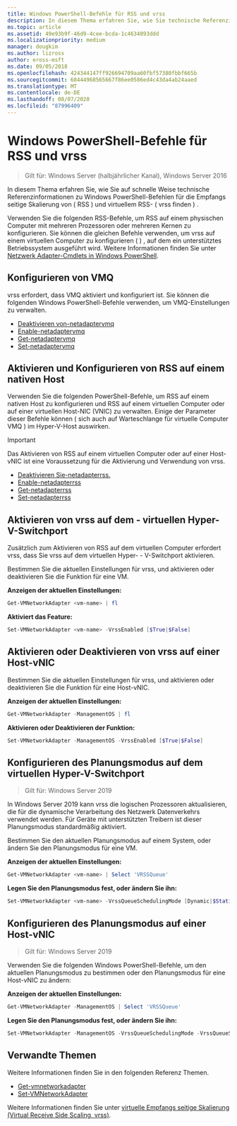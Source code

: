 ```yaml
---
title: Windows PowerShell-Befehle für RSS und vrss
description: In diesem Thema erfahren Sie, wie Sie technische Referenzinformationen zu Windows PowerShell-Befehlen für die Empfangs seitige Skalierung (Receive Side Scaling, RSS) und Virtual RSS (vrss) schnell finden.
ms.topic: article
ms.assetid: 49e93b9f-46d9-4cee-bcda-1c4634893ddd
ms.localizationpriority: medium
manager: dougkim
ms.author: lizross
author: eross-msft
ms.date: 09/05/2018
ms.openlocfilehash: 424344147ff926694709aa60fbf57380fbbf665b
ms.sourcegitcommit: 68444968565667f86ee0586ed4c43da4ab24aaed
ms.translationtype: MT
ms.contentlocale: de-DE
ms.lasthandoff: 08/07/2020
ms.locfileid: "87996409"
---
```

# <a name="windows-powershell-commands-for-rss-and-vrss"></a>Windows PowerShell-Befehle für RSS und vrss

>Gilt für: Windows Server (halbjährlicher Kanal), Windows Server 2016

In diesem Thema erfahren Sie, wie Sie auf schnelle Weise technische Referenzinformationen zu Windows PowerShell-Befehlen für die Empfangs seitige Skalierung von \( RSS \) und virtuellem RSS- \( vrss finden \) .

Verwenden Sie die folgenden RSS-Befehle, um RSS auf einem physischen Computer mit mehreren Prozessoren oder mehreren Kernen zu konfigurieren. Sie können die gleichen Befehle verwenden, um vrss auf einem virtuellen Computer zu konfigurieren \( \) , auf dem ein unterstütztes Betriebssystem ausgeführt wird. Weitere Informationen finden Sie unter [Netzwerk Adapter-Cmdlets in Windows PowerShell](/powershell/module/netadapter/?view=win10-ps).

## <a name="configure-vmq"></a>Konfigurieren von VMQ

vrss erfordert, dass VMQ aktiviert und konfiguriert ist. Sie können die folgenden Windows PowerShell-Befehle verwenden, um VMQ-Einstellungen zu verwalten.

- [Deaktivieren von-netadaptervmq](/powershell/module/netadapter/disable-netadaptervmq?view=win10-ps)
- [Enable-netadaptervmq](/powershell/module/netadapter/enable-netadaptervmq?view=win10-ps)
- [Get-netadaptervmq](/powershell/module/netadapter/get-netadaptervmq?view=win10-ps)
- [Set-netadaptervmq](/powershell/module/netadapter/set-netadaptervmq?view=win10-ps)

## <a name="enable-and-configure-rss-on-a-native-host"></a>Aktivieren und Konfigurieren von RSS auf einem nativen Host

Verwenden Sie die folgenden PowerShell-Befehle, um RSS auf einem nativen Host zu konfigurieren und RSS auf einem virtuellen Computer oder auf einer virtuellen Host-NIC (VNIC) zu verwalten. Einige der Parameter dieser Befehle können \( sich auch auf Warteschlange für virtuelle Computer VMQ \) im Hyper-V-Host auswirken.

>[!IMPORTANT]
>Das Aktivieren von RSS auf einem virtuellen Computer oder auf einer Host-vNIC ist eine Voraussetzung für die Aktivierung und Verwendung von vrss.

- [Deaktivieren Sie-netadapterrss.](/powershell/module/netadapter/disable-netadapterrss?view=win10-ps)
- [Enable-netadapterrss](/powershell/module/netadapter/enable-netadapterrss?view=win10-ps)
- [Get-netadapterrss](/powershell/module/netadapter/get-netadapterrss?view=win10-ps)
- [Set-netadapterrss](/powershell/module/netadapter/Set-NetAdapterRss?view=win10-ps)

## <a name="enable-vrss-on-the-hyper-v-virtual-switch-port"></a>Aktivieren von vrss auf dem \- virtuellen Hyper-V-Switchport

Zusätzlich zum Aktivieren von RSS auf dem virtuellen Computer erfordert vrss, dass Sie vrss auf dem virtuellen Hyper- \- V-Switchport aktivieren.

Bestimmen Sie die aktuellen Einstellungen für vrss, und aktivieren oder deaktivieren Sie die Funktion für eine VM.

   **Anzeigen der aktuellen Einstellungen:**

   ```PowerShell
   Get-VMNetworkAdapter <vm-name> | fl
   ```

   **Aktiviert das Feature:**

   ```PowerShell
   Set-VMNetworkAdapter <vm-name> -VrssEnabled [$True|$False]
   ```

## <a name="enable-or-disable-vrss-on-a-host-vnic"></a>Aktivieren oder Deaktivieren von vrss auf einer Host-vNIC

Bestimmen Sie die aktuellen Einstellungen für vrss, und aktivieren oder deaktivieren Sie die Funktion für eine Host-vNIC.

   **Anzeigen der aktuellen Einstellungen:**

   ```PowerShell
   Get-VMNetworkAdapter -ManagementOS | fl
   ```

   **Aktivieren oder Deaktivieren der Funktion:**

   ```PowerShell
   Set-VMNetworkAdapter -ManagementOS -VrssEnabled [$True|$False]
   ```

## <a name="configure-the-scheduling-mode-on-the-hyper-v-virtual-switch-port"></a>Konfigurieren des Planungsmodus auf dem virtuellen Hyper-V-Switchport
>Gilt für: Windows Server 2019

In Windows Server 2019 kann vrss die logischen Prozessoren aktualisieren, die für die dynamische Verarbeitung des Netzwerk Datenverkehrs verwendet werden.  Für Geräte mit unterstützten Treibern ist dieser Planungsmodus standardmäßig aktiviert.

Bestimmen Sie den aktuellen Planungsmodus auf einem System, oder ändern Sie den Planungsmodus für eine VM.

   **Anzeigen der aktuellen Einstellungen:**

   ```PowerShell
   Get-VMNetworkAdapter <vm-name> | Select 'VRSSQueue'
   ```

   **Legen Sie den Planungsmodus fest, oder ändern Sie ihn:**

   ```PowerShell
   Set-VMNetworkAdapter <vm-name> -VrssQueueSchedulingMode [Dynamic|$StaticVrss|StaticVMQ]
   ```

## <a name="configure-the-scheduling-mode-on-a-host-vnic"></a>Konfigurieren des Planungsmodus auf einer Host-vNIC
>Gilt für: Windows Server 2019

Verwenden Sie die folgenden Windows PowerShell-Befehle, um den aktuellen Planungsmodus zu bestimmen oder den Planungsmodus für eine Host-vNIC zu ändern:

   **Anzeigen der aktuellen Einstellungen:**

   ```PowerShell
   Get-VMNetworkAdapter -ManagementOS | Select 'VRSSQueue'
   ```

   **Legen Sie den Planungsmodus fest, oder ändern Sie ihn:**

   ```PowerShell
   Set-VMNetworkAdapter -ManagementOS -VrssQueueSchedulingMode -VrssQueueSchedulingMode [Dynamic|$StaticVrss|StaticVMQ]
   ```


## <a name="related-topics"></a>Verwandte Themen
Weitere Informationen finden Sie in den folgenden Referenz Themen.

- [Get-vmnetworkadapter](/powershell/module/hyper-v/get-vmnetworkadapter?view=win10-ps)
- [Set-VMNetworkAdapter](/powershell/module/hyper-v/set-vmnetworkadapter?view=win10-ps)

Weitere Informationen finden Sie unter [virtuelle Empfangs seitige Skalierung (Virtual Receive Side Scaling, vrss)](vrss-top.md).